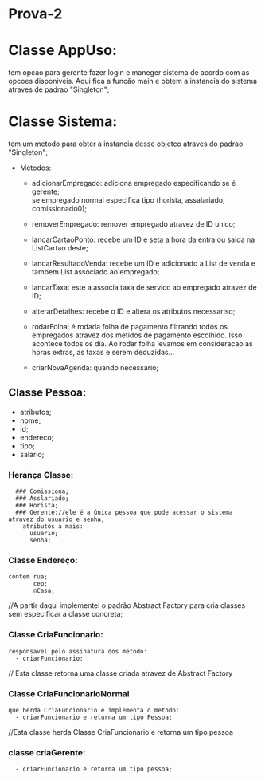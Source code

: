 # Prova-2

# Classe AppUso:
  tem opcao para gerente fazer login e maneger sistema de acordo com as opcoes disponiveis.
  Aqui fica a funcão main e obtem a instancia do sistema atraves de padrao "Singleton";
  
  
# Classe Sistema:
tem um metodo para obter a instancia desse objetco atraves do padrao "Singleton";  
  - Métodos:  
    - adicionarEmpregado: adiciona empregado especificando se é gerente;  
                        se empregado normal especifica tipo (horista, assalariado, comissionado0);  
                        
    - removerEmpregado: remover empregado atravez de ID unico;
    
    - lancarCartaoPonto: recebe um ID e seta a hora da entra ou saida na ListCartao deste;
     
    - lancarResultadoVenda: recebe um ID e adicionado a List de venda e tambem List associado ao empregado;
    
    - lancarTaxa: este a associa taxa de servico ao empregado atravez de ID;
    
    - alterarDetalhes: recebe o ID e altera os atributos necessariso;
    
    - rodarFolha: é rodada folha de pagamento filtrando todos os empregados atravez dos metidos de pagamento escolhido. Isso         acontece todos os dia. Ao rodar folha levamos em consideracao as horas extras, as taxas e serem deduzidas...
    
    
    - criarNovaAgenda: quando necessario;
   
   
## Classe Pessoa:  
   - atributos;  
   - nome;  
   - id;  
   - endereco;  
   - tipo;  
   - salario;  
    
### Herança Classe:  
      ### Comissiona;  
      ### Asslariado;  
      ### Horista;  
      ### Gerente://ele é a única pessoa que pode acessar o sistema atravez do usuario e senha;  
        atributos a mais:  
          usuario;  
          senha;  
                    
### Classe Endereço:  
    contem rua;  
           cep;  
           nCasa;  
           
//A partir daqui implementei o padrão Abstract Factory para cria classes sem especificar a classe concreta;            
### Classe CriaFuncionario:  
    responsavel pelo assinatura dos método:  
      - criarFuncionario;  
     
   // Esta classe retorna uma classe criada atravez de Abstract Factory  
### Classe CriaFuncionarioNormal  
    que herda CriaFuncionario e implementa o metodo:  
      - criarFuncionario e returna um tipo Pessoa;  
    
   //Esta classe herda Classe CriaFuncionario e retorna um tipo pessoa  
### classe criaGerente:  
      - criarFuncionario e retorna um tipo pessoa;  
      
